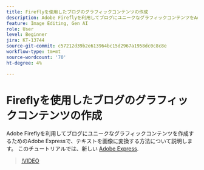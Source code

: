 ```yaml
---
title: Fireflyを使用したブログのグラフィックコンテンツの作成
description: Adobe Fireflyを利用してブログにユニークなグラフィックコンテンツをAdobe Expressで作成する方法を説明します
feature: Image Editing, Gen AI
role: User
level: Beginner
jira: KT-13744
source-git-commit: c57212d39b2e613964bc15d2967a1958dc0c8c8e
workflow-type: tm+mt
source-wordcount: '70'
ht-degree: 4%

---
```


# Fireflyを使用したブログのグラフィックコンテンツの作成

Adobe Fireflyを利用してブログにユニークなグラフィックコンテンツを作成するためのAdobe Expressで、テキストを画像に変換する方法について説明します。 このチュートリアルでは、新しい [Adobe Express](https://www.adobe.com/express/).

>[!VIDEO](https://video.tv.adobe.com/v/3422408?quality=12&learn=on&hidetitle=true)
